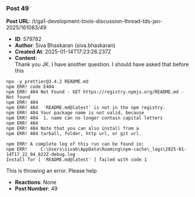 ### Post 49
**Post URL**: /t/ga1-development-tools-discussion-thread-tds-jan-2025/161083/49
- **ID**: 579782
- **Author**: Siva Bhaskaran (siva.bhaskaran)
- **Created At**: 2025-01-14T17:23:26.237Z
- **Content**:  
  Thank you JK. I have another question. I should have asked that before this
<pre><code class="lang-auto">npx -y prettier@3.4.2 README.md 
npm ERR! code E404
npm ERR! 404 Not Found - GET https://registry.npmjs.org/README.md - Not found
npm ERR! 404 
npm ERR! 404  'README.md@latest' is not in the npm registry.
npm ERR! 404 Your package name is not valid, because 
npm ERR! 404  1. name can no longer contain capital letters
npm ERR! 404
npm ERR! 404 Note that you can also install from a
npm ERR! 404 tarball, folder, http url, or git url.

npm ERR! A complete log of this run can be found in:
npm ERR!     C:\Users\sivab\AppData\Roaming\npm-cache\_logs\2025-01-14T17_22_04_622Z-debug.log
Install for [ 'README.md@latest' ] failed with code 1
</code></pre>
This is throwing an error. Please help
- **Reactions**: None
- **Post Number**: 49

